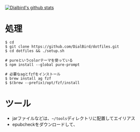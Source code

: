 [![Dialbird's github stats](https://github-readme-stats.vercel.app/api?username=dialbird)](https://github.com/anuraghazra/github-readme-stats)

# 処理

```
$ cd
$ git clone https://github.com/DialBird/dotfiles.git
$ cd dotfiles && ./setup.sh

# pureというcolorテーマを使っている
$ npm install --global pure-prompt

# 必要なagとfzfをインストール
$ brew install ag fzf
$ $(brew --prefix)/opt/fzf/install
```

# ツール
- jarファイルなどは、`~/tools`ディレクトリに配置してエイリアス
- epubcheckをダウンロードして、
